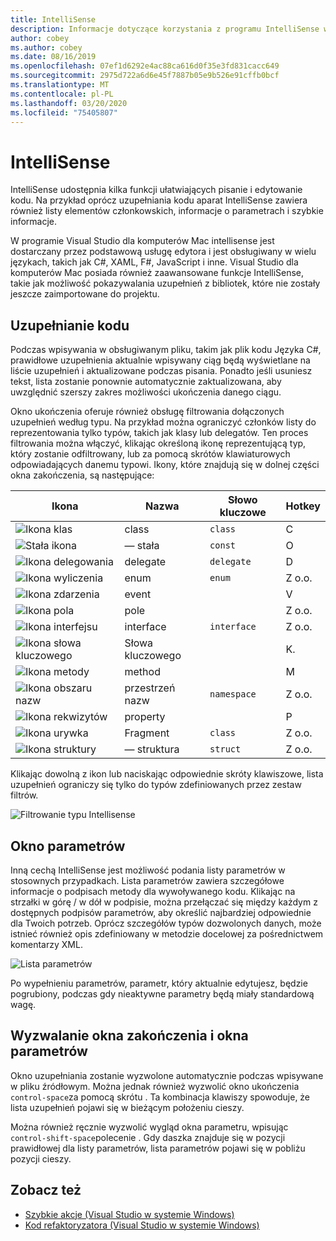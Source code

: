 ```yaml
---
title: IntelliSense
description: Informacje dotyczące korzystania z programu IntelliSense w programie Visual Studio dla komputerów Mac
author: cobey
ms.author: cobey
ms.date: 08/16/2019
ms.openlocfilehash: 07ef1d6292e4ac88ca616d0f35e3fd831cacc649
ms.sourcegitcommit: 2975d722a6d6e45f7887b05e9b526e91cffb0bcf
ms.translationtype: MT
ms.contentlocale: pl-PL
ms.lasthandoff: 03/20/2020
ms.locfileid: "75405807"
---
```

# <a name="intellisense"></a>IntelliSense

IntelliSense udostępnia kilka funkcji ułatwiających pisanie i edytowanie kodu. Na przykład oprócz uzupełniania kodu aparat IntelliSense zawiera również listy elementów członkowskich, informacje o parametrach i szybkie informacje.

W programie Visual Studio dla komputerów Mac intellisense jest dostarczany przez podstawową usługę edytora i jest obsługiwany w wielu językach, takich jak C#, XAML, F#, JavaScript i inne. Visual Studio dla komputerów Mac posiada również zaawansowane funkcje IntelliSense, takie jak możliwość pokazywalania uzupełnień z bibliotek, które nie zostały jeszcze zaimportowane do projektu.

## <a name="code-completion"></a>Uzupełnianie kodu

Podczas wpisywania w obsługiwanym pliku, takim jak plik kodu Języka C#, prawidłowe uzupełnienia aktualnie wpisywany ciąg będą wyświetlane na liście uzupełnień i aktualizowane podczas pisania. Ponadto jeśli usuniesz tekst, lista zostanie ponownie automatycznie zaktualizowana, aby uwzględnić szerszy zakres możliwości ukończenia danego ciągu. 

Okno ukończenia oferuje również obsługę filtrowania dołączonych uzupełnień według typu. Na przykład można ograniczyć członków listy do reprezentowania tylko typów, takich jak klasy lub delegatów. Ten proces filtrowania można włączyć, klikając określoną ikonę reprezentującą typ, który zostanie odfiltrowany, lub za pomocą skrótów klawiaturowych odpowiadających danemu typowi. Ikony, które znajdują się w dolnej części okna zakończenia, są następujące:

| Ikona                         | Nazwa          | Słowo kluczowe    | Hotkey |
| -----------------------------|---------------| -----------|--------|
| ![Ikona klas](media/classes-icon.png)  | class         | `class`    |  C
| ![Stała ikona](media/constant-icon.png) |  — stała      | `const`    |  O
| ![Ikona delegowania](media/delegate-icon.png) | delegate      | `delegate` |  D
| ![Ikona wyliczenia](media/enums-icon.png)    | enum          | `enum`     |  Z o.o.
| ![Ikona zdarzenia](media/event-icon.png)    | event         |            |  V
| ![Ikona pola](media/fields-icon.png)   | pole         |            |  Z o.o.
| ![Ikona interfejsu](media/interface-icon.png)| interface     | `interface`|  Z o.o.
| ![Ikona słowa kluczowego](media/keyword-icon.png)  | Słowa kluczowego       |            |  K.
| ![Ikona metody](media/method-icon.png)   | method        |            |  M
| ![Ikona obszaru nazw](media/namespace-icon.png)| przestrzeń nazw     | `namespace`|  Z o.o.
| ![Ikona rekwizytów](media/props-icon.png)    | property      |            |  P
| ![Ikona urywka](media/snippet-icon.png)  | Fragment       | `class`    |  Z o.o.
| ![Ikona struktury](media/struct-icon.png)   | — struktura     | `struct`   |  Z o.o.

Klikając dowolną z ikon lub naciskając odpowiednie skróty klawiszowe, lista uzupełnień ograniczy się tylko do typów zdefiniowanych przez zestaw filtrów.  

![Filtrowanie typu Intellisense](media/intellisense-typefiltering.gif)

## <a name="parameter-window"></a>Okno parametrów

Inną cechą IntelliSense jest możliwość podania listy parametrów w stosownych przypadkach. Lista parametrów zawiera szczegółowe informacje o podpisach metody dla wywoływanego kodu. Klikając na strzałki w górę / w dół w podpisie, można przełączać się między każdym z dostępnych podpisów parametrów, aby określić najbardziej odpowiednie dla Twoich potrzeb. Oprócz szczegółów typów dozwolonych danych, może istnieć również opis zdefiniowany w metodzie docelowej za pośrednictwem komentarzy XML.

![Lista parametrów](media/intellisense-parameter.png)

Po wypełnieniu parametrów, parametr, który aktualnie edytujesz, będzie pogrubiony, podczas gdy nieaktywne parametry będą miały standardową wagę. 


## <a name="triggering-completion-window-and-parameter-window"></a>Wyzwalanie okna zakończenia i okna parametrów

Okno uzupełniania zostanie wyzwolone automatycznie podczas wpisywane w pliku źródłowym. Można jednak również wyzwolić okno ukończenia `control-space`za pomocą skrótu . Ta kombinacja klawiszy spowoduje, że lista uzupełnień pojawi się w bieżącym położeniu cieszy. 

Można również ręcznie wyzwolić wygląd okna parametru, wpisując `control-shift-space`polecenie . Gdy daszka znajduje się w pozycji prawidłowej dla listy parametrów, lista parametrów pojawi się w pobliżu pozycji cieszy.

## <a name="see-also"></a>Zobacz też

- [Szybkie akcje (Visual Studio w systemie Windows)](/visualstudio/ide/quick-actions)
- [Kod refaktoryzatora (Visual Studio w systemie Windows)](/visualstudio/ide/refactoring-in-visual-studio)
